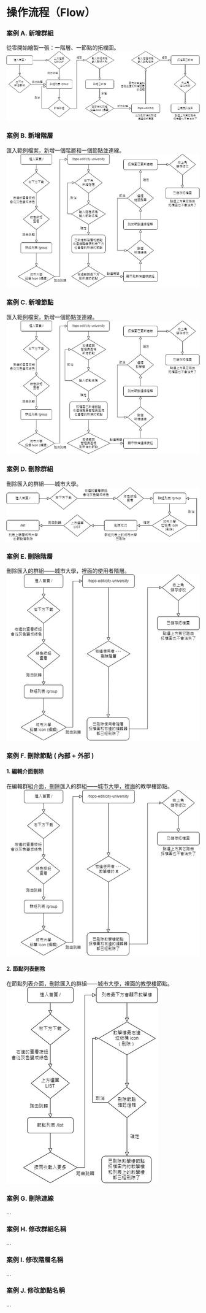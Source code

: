 
# 操作流程（Flow）

### 案例 A. 新增群組
從零開始繪製一張：一階層、一節點的拓樸圖。<br />
![add-group](https://raw.githubusercontent.com/a131381568/topological-map/main/doc/flow/01-add-group.png)
<!--
1. 進入首頁。
2. 點選下方的左邊的**新增群組**，或點選上方選單的**GROUP**，都能到達路由`/group`。
3. 點選**新增群組**。
4. 輸入**群組名稱**和**群組代號**，點選**確定**，能夠看到列表已新增一個群組。
5. 點選剛新增的項目**編輯**的鉛筆 Icon。
6. 路由已跳到此群組的編輯模式頁面`/topo-edit/{tid}`，因為尚無資料，會跳出強制新增階層的燈箱，輸入**階層名稱**和**節點名稱**後，點選確定。
7. 最後按右上角的**儲存修改**，就能夠儲存此拓樸圖了。
-->

### 案例 B. 新增階層
匯入範例檔案，新增一個階層和一個節點並連線。<br />
![add-floor](https://raw.githubusercontent.com/a131381568/topological-map/main/doc/flow/02-add-floor.png)
<!-- 1. 進入首頁。
2. 點選右邊的**下載**，下載完後，右邊的查看按鈕會從灰色變成綠色。
3. 點選綠色按鈕的**查看**。
4. 路由會跳到`/group`，點選項目為城市大學的**鉛筆按鈕** ( 編輯 )。
5. 會看到一個畫好的四階層連線拓樸圖，在右下角點選**新增階層**。
6. 輸入**階層名稱**和**節點名稱**後按確定，右邊控制台最下面會出現已新增的階層和節點，點選已新增的節點後會展開連線設定，點選**新增連線**。
7. 跳出選擇連線的燈箱， 展開清單後，選擇**總服務器**後，按確定，拓樸圖就會刷新。
8. 最後按右上角的**儲存修改**，就能夠儲存此拓樸圖了。 -->

### 案例 C. 新增節點
匯入範例檔案，新增一個節點並連線。<br />
![add-node](https://raw.githubusercontent.com/a131381568/topological-map/main/doc/flow/03-add-node.png)
<!-- 1. 進入首頁。
2. 點選右邊的**下載**，下載完後，右邊的查看按鈕會從灰色變成綠色。
3. 點選綠色按鈕的**查看**。
4. 路由會跳到`/group`，點選項目為城市大學的**鉛筆按鈕** ( 編輯 )。
5. 會看到一個畫好的四階層連線拓樸圖，在右邊**管理員**的區塊，點選**新增節點**。
6. 輸入**節點名稱**後按確定，**管理員**區塊下方會出現已新增的節點，點選後會展開連線設定，點選**新增連線**。
7. 跳出選擇連線的燈箱， 展開清單後，選擇**教學樓**後，按確定，拓樸圖就會刷新。
8. 最後按右上角的**儲存修改**，就能夠儲存此拓樸圖了。 -->

### 案例 D. 刪除群組
刪除匯入的群組——城市大學。<br />
![remove-group](https://raw.githubusercontent.com/a131381568/topological-map/main/doc/flow/04-remove-group.png)
<!-- 1. 進入首頁。
2. 點選右邊的**下載**，下載完後，右邊的查看按鈕會從灰色變成綠色。
3. 點選綠色按鈕的**查看**。
4. 路由會跳到`/group`，點選項目為城市大學的**垃圾桶按鈕** ( 刪除 )。
5. 跳出確定燈箱，點選確定，群組的**城市大學**就成功刪除了。
6. 點選上方選單的**LIST**，跳到路由`/list`，此節點列表內隸屬城市大學的都已經被刪除了。 -->

### 案例 E. 刪除階層
刪除匯入的群組——城市大學，裡面的使用者階層。<br />
![remove-floor](https://raw.githubusercontent.com/a131381568/topological-map/main/doc/flow/05-remove-floor.jpg)

### 案例 F. 刪除節點 ( 內部 + 外部 )
#### 1. 編輯介面刪除
在編輯群組介面，刪除匯入的群組——城市大學，裡面的教學樓節點。<br />
![remove-node-inner](https://raw.githubusercontent.com/a131381568/topological-map/main/doc/flow/06-1-remove-node-inner.jpg)

#### 2. 節點列表刪除
在節點列表介面，刪除匯入的群組——城市大學，裡面的教學樓節點。<br />
![remove-node-outer](https://raw.githubusercontent.com/a131381568/topological-map/main/doc/flow/06-2-remove-node-outer.jpg)

### 案例 G. 刪除連線
...

### 案例 H. 修改群組名稱
...

### 案例 I. 修改階層名稱
...

### 案例 J. 修改節點名稱
...